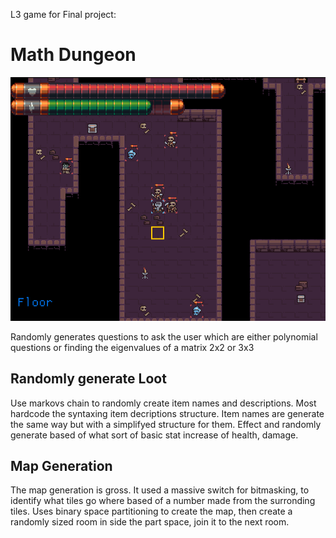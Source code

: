 L3 game for Final project:

# Math Dungeon

<img src="image.png" width="100%" height="58.1%">

Randomly generates questions to ask the user which are either polynomial questions or finding the eigenvalues of a matrix 2x2 or 3x3

## Randomly generate Loot

Use markovs chain to randomly create item names and descriptions. Most hardcode the syntaxing item decriptions structure.
Item names are generate the same way but with a simplifyed structure for them. Effect and randomly generate based of what sort of basic stat increase of health, damage. 

## Map Generation

The map generation is gross. It used a massive switch for bitmasking, to identify what tiles go where based of a number made from the surronding tiles.
Uses binary space partitioning to create the map, then create a randomly sized room in side the part space, join it to the next room.
